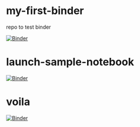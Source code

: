 # my-first-binder
repo to test binder

[![Binder](https://mybinder.org/badge_logo.svg)](https://mybinder.org/v2/gh/ragamroll/my-first-binder/HEAD)

# launch-sample-notebook
[![Binder](https://mybinder.org/badge_logo.svg)](https://mybinder.org/v2/gh/ragamroll/my-first-binder/HEAD?urlpath=%2Ftree%2Fsample.ipynb)

# voila
[![Binder](https://mybinder.org/badge_logo.svg)](https://mybinder.org/v2/gh/ragamroll/my-first-binder/HEAD?urlpath=voila%2Frender%2Fsample.ipynb)
